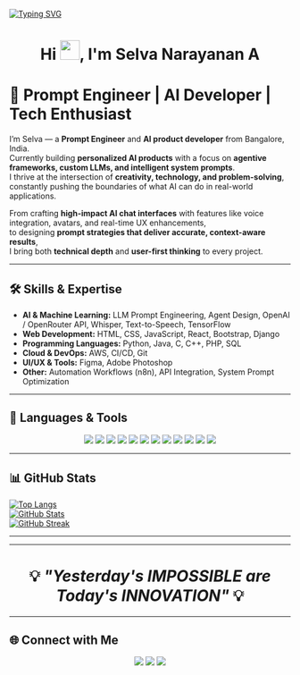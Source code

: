 
<!-- Typing Effect Intro -->
[![Typing SVG](https://readme-typing-svg.herokuapp.com?size=28&color=FF5733&center=true&vCenter=true&width=900&lines=Prompt+Engineer+%7C+AI+Developer+%7C+Tech+Enthusiast;Building+Agentive+AI+Products;Transforming+Ideas+into+Intelligent+Systems)](https://git.io/typing-svg)


<h1 align="center">
  Hi <img src="https://media.giphy.com/media/hvRJCLFzcasrR4ia7z/giphy.gif" width="35">, I'm Selva Narayanan A
</h1>

# 🚀 Prompt Engineer | AI Developer | Tech Enthusiast

I’m Selva — a **Prompt Engineer** and **AI product developer** from Bangalore, India.  
Currently building **personalized AI products** with a focus on **agentive frameworks, custom LLMs, and intelligent system prompts**.  
I thrive at the intersection of **creativity, technology, and problem-solving**, constantly pushing the boundaries of what AI can do in real-world applications.

From crafting **high-impact AI chat interfaces** with features like voice integration, avatars, and real-time UX enhancements,  
to designing **prompt strategies that deliver accurate, context-aware results**,  
I bring both **technical depth** and **user-first thinking** to every project.

---

## 🛠 Skills & Expertise

- **AI & Machine Learning:** LLM Prompt Engineering, Agent Design, OpenAI / OpenRouter API, Whisper, Text-to-Speech, TensorFlow  
- **Web Development:** HTML, CSS, JavaScript, React, Bootstrap, Django  
- **Programming Languages:** Python, Java, C, C++, PHP, SQL  
- **Cloud & DevOps:** AWS, CI/CD, Git  
- **UI/UX & Tools:** Figma, Adobe Photoshop  
- **Other:** Automation Workflows (n8n), API Integration, System Prompt Optimization

---

## 🚀 Languages & Tools
<p align="center">
  <img src="https://img.icons8.com/color/48/python.png" style="transition: transform 0.3s;" />
  <img src="https://img.icons8.com/color/48/javascript.png" style="transition: transform 0.3s;" />
  <img src="https://img.icons8.com/color/48/react-native.png" style="transition: transform 0.3s;" />
  <img src="https://img.icons8.com/color/48/html-5.png" style="transition: transform 0.3s;" />
  <img src="https://img.icons8.com/color/48/css3.png" style="transition: transform 0.3s;" />
  <img src="https://img.icons8.com/color/48/java-coffee-cup-logo.png" style="transition: transform 0.3s;" />
  <img src="https://img.icons8.com/color/48/bootstrap.png" style="transition: transform 0.3s;" />
  <img src="https://img.icons8.com/color/48/git.png" style="transition: transform 0.3s;" />
  <img src="https://img.icons8.com/color/48/django.png" style="transition: transform 0.3s;" />
  <img src="https://img.icons8.com/color/48/sql.png" style="transition: transform 0.3s;" />
  <img src="https://img.icons8.com/color/48/figma--v1.png" style="transition: transform 0.3s;" />
  <img src="https://img.icons8.com/color/48/tensorflow.png" style="transition: transform 0.3s;" />
</p>

---

## 📊 GitHub Stats

[![Top Langs](https://github-readme-stats.vercel.app/api/top-langs/?username=selva-a&layout=compact&hide=jupyter%20notebook&theme=radical)](https://github.com/anuraghazra/github-readme-stats)  
[![GitHub Stats](https://github-readme-stats.vercel.app/api?username=selva-a&theme=radical)](https://github.com/anuraghazra/github-readme-stats)  
[![GitHub Streak](https://github-readme-streak-stats.herokuapp.com/?user=selva-a&theme=radical)](https://git.io/streak-stats)  

---


---

<h1 align='center'>💡 <i>"Yesterday's IMPOSSIBLE are Today's INNOVATION"</i> 💡</h1>

---

## 🌐 Connect with Me
<p align="center">
<a href="https://www.linkedin.com/in/selva-narayanan-707aa220a"><img src="https://img.icons8.com/fluent/48/linkedin.png"/></a>
<a href="https://twitter.com/SelvaNa45259083"><img src="https://img.icons8.com/fluent/48/twitter.png"/></a>
<a href="https://instagram.com/selva._a_"><img src="https://img.icons8.com/fluent/48/instagram-new.png"/></a>
</p>
